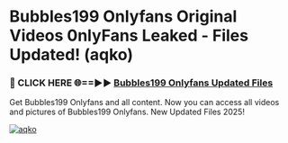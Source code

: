 # Bubbles199 Onlyfans Original Videos 0nlyFans Leaked - Files Updated! (aqko)

<h3>🔴 CLICK HERE 🌐==►► <a href="https://tinyurl.com/x26r9saj" rel="nofollow">Bubbles199 Onlyfans Updated Files</a></h3>

Get Bubbles199 Onlyfans and all content. Now you can access all videos and pictures of Bubbles199 Onlyfans. New Updated Files 2025!

[![aqko](https://i.imgur.com/LkgZPqh.gif)](https://tinyurl.com/x26r9saj)
